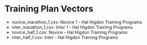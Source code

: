 # Training Plan Vectors

- novice_marathon_1.csv: Novice 1 - Hal Higdon Training Programs
- inter_marathon_1.csv: Inter 1 - Hal Higdon Training Programs
- novice_half_1.csv: Novice - Hal Higdon Training Programs
- inter_half_1.csv: Inter - Hal Higdon Training Programs

